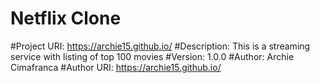# Netflix Clone

#Project URI: https://archie15.github.io/
#Description: This is a streaming service with listing of top 100 movies
#Version: 1.0.0
#Author:	Archie Cimafranca
#Author URI:	https://archie15.github.io/ 